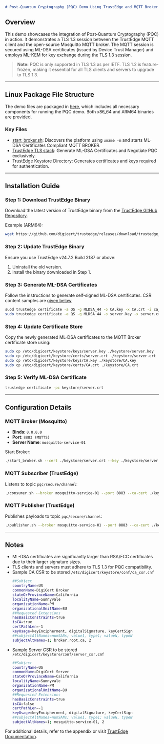 ```markdown
# Post-Quantum Cryptography (PQC) Demo Using TrustEdge and MQTT Broker secured by ML-DSA certificates 
```

## Overview
This demo showcases the integration of Post-Quantum Cryptography (PQC) in action. It demonstrates a TLS 1.3 session between the TrustEdge MQTT client and the open-source Mosquitto MQTT broker. The MQTT session is secured using ML-DSA certificates (issued by Device Trust Manager) and employs ML-KEM for key exchange during the TLS 1.3 session.

> **Note:** PQC is only supported in TLS 1.3 as per IETF. TLS 1.2 is feature-frozen, making it essential for all TLS clients and servers to upgrade to TLS 1.3.

---

## Linux Package File Structure
The demo files are packaged in [here](https://github.com/digicert/trustedge/tree/master/examples/pqc-demo), which includes all necessary components for running the PQC demo. Both x86_64 and ARM64 binaries are provided.

### Key Files
- [start_broker.sh](https://github.com/digicert/trustedge/blob/master/examples/pqc-demo/start_broker.sh): Discovers the platform using `uname -m` and starts ML-DSA Certificates Compliant MQTT BROKER.
- [TrustEdge TLS stack](https://github.com/digicert/trustedge/releases/tag/trustedge_24.7.2-2187): Generate ML-DSA Certificates and Negotiate PQC exclusively.
- [TrustEdge Keystore Directory](https://dev.digicert.com/en/trustedge/install-and-configure/manage-the-keystore.html): Generates certificates and keys required for authentication.

---

## Installation Guide

### Step 1: Download TrustEdge Binary
Download the latest version of TrustEdge binary from the [TrustEdge GitHub Repository](https://github.com/digicert/trustedge/releases/tag/trustedge_24.7.2-2187).

Example (ARM64):
```bash
wget https://github.com/digicert/trustedge/releases/download/trustedge_24.7.2-2187/trustedge_24.7.2-2187.arm.deb
```

### Step 2: Update TrustEdge Binary
Ensure you use TrustEdge v24.7.2 Build 2187 or above:
1. Uninstall the old version.
2. Install the binary downloaded in Step 1.

### Step 3: Generate ML-DSA Certificates
Follow the instructions to generate self-signed ML-DSA certificates. CSR content samples are [given below](#notes)

```bash
suod trustedge certificate -a QS -g MLDSA_44 -o CA.key -x CA.crt -i ca_csr.cnf -da 3651 
sudo trustedge certificate -a QS -g MLDSA_44 -o server.key -x server.crt -i server_csr.cnf -da 3651 -sk CA.key -sc CA.crt
```

### Step 4: Update Certificate Store
Copy the newly generated ML-DSA certificates to the MQTT Broker certificate store using:
```bash
sudo cp /etc/digicert/keystore/keys/server.key ./keystore/server.key
sudo cp /etc/digicert/keystore/certs/server.crt ./keystore/server.crt
sudo cp /etc/digicert/keystore/keys/CA.key ./keystore/CA.key
sudo cp /etc/digicert/keystore/certs/CA.crt ./keystore/CA.crt
```

### Step 5: Verify ML-DSA Certificate
```bash
trustedge certificate -pc keystore/server.crt
```

---

## Configuration Details

### MQTT Broker (Mosquitto)
- **Binds**: `0.0.0.0`
- **Port**: `8883 (MQTTS)`
- **Server Name**: `mosquitto-service-01`

Start Broker:
```bash
./start_broker.sh --cert ./keystore/server.crt --key ./keystore/server.key
```

### MQTT Subscriber (TrustEdge)
Listens to topic `pqc/secure/channel`:
```bash
./consumer.sh --broker mosquitto-service-01 --port 8883 --ca-cert ./keystore/CA.crt
```

### MQTT Publisher (TrustEdge)
Publishes payloads to topic `pqc/secure/channel`:
```bash
./publisher.sh --broker mosquitto-service-01 --port 8883 --ca-cert ./keystore/CA.crt
```

---

## Notes
- ML-DSA certificates are significantly larger than RSA/ECC certificates due to their larger signature sizes.
- TLS clients and servers must adhere to TLS 1.3 for PQC compatibility.
- Sample CA CSR to be stored `/etc/digicert/keystore/conf/ca_csr.cnf`
  ```bash
  ##Subject
  countryName=US
  commonName=DigiCert Broker
  stateOrProvinceName=California
  localityName=Sunnyvale
  organizationName=PM
  organizationalUnitName=BU
  ##Requested Extensions
  hasBasicConstraints=true
  isCA=true
  certPathLen=-1
  keyUsage=keyEncipherment, digitalSignature, keyCertSign
  ##subjectAltNames=numSANs; value1, type1; valueN, typeN
  subjectAltNames=1; broker.root.ca, 2
  ```
- Sample Server CSR to be stored `/etc/digicert/keystore/conf/server_csr.cnf`
  ```bash
  ##Subject
  countryName=US
  commonName=DigiCert Server
  stateOrProvinceName=California
  localityName=Sunnyvale
  organizationName=PM
  organizationalUnitName=BU
  ##Requested Extensions
  hasBasicConstraints=true
  isCA=false
  certPathLen=-1
  keyUsage=keyEncipherment, digitalSignature, keyCertSign
  ##subjectAltNames=numSANs; value1, type1; valueN, typeN
  subjectAltNames=1; mosquitto-service-01, 2
  ```

For additional details, refer to the appendix or visit [TrustEdge Documentation](https://dev.digicert.com/en/trustedge.html).



